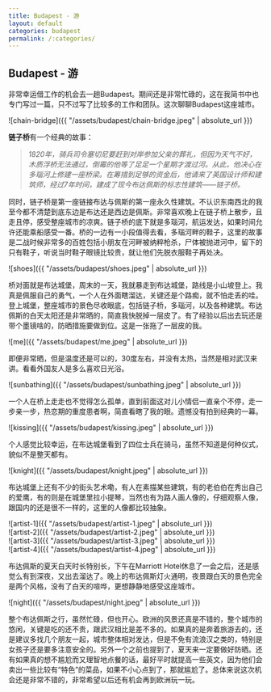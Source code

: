 ```yaml
---
title: Budapest - 游
layout: default
categories: budapest
permalink: /:categories/
---
```


## Budapest - 游  

非常幸运借工作的机会去一趟Budapest。期间还是非常忙碌的，这在我简书中也专门写过一篇，只不过写了比较多的工作和团队。这次聊聊Budapest这座城市。  

![chain-bridge]({{ "/assets/budapest/chain-bridge.jpeg" | absolute_url }})    

**链子桥**有一个经典的故事：    
> *1820年，骑兵司令塞切尼要赶到对岸参加父亲的葬礼，但因为天气不好，木质浮桥无法通过，倒霉的他等了足足一个星期才渡过河。从此，他决心在多瑙河上修建一座桥梁。在筹措到足够的资金后，他请来了英国设计师和建筑师，经过7年时间，建成了现今布达佩斯的标志性建筑——链子桥。*    

同时，链子桥是第一座链接布达与佩斯的第一座永久性建筑。不认识东南西北的我至今都不清楚到底东边是布达还是西边是佩斯。非常喜欢晚上在链子桥上散步，且走且停，感受整座城市的凉爽。链子桥的底下就是多瑙河，航运发达，如果时间允许还能乘船感受一番。桥的一边有一小段值得去看，多瑙河畔的鞋子，这里的故事是二战时候非常多的百姓包括小朋友在河畔被纳粹枪杀，尸体被抛进河中，留下的只有鞋子，听说当时鞋子眼镜比较贵，就让他们先脱衣服鞋子再处决。    

![shoes]({{ "/assets/budapest/shoes.jpeg" | absolute_url }})  

桥对面就是布达城堡，周末的一天，我就暴走到布达城堡，路线是小山坡登上。我真是佩服自己的勇气，一个人在外面瞎溜达，关键还是个路痴，就不怕走丢的哇。登上城堡，整座城市的景色尽收眼底，包括链子桥，多瑙河，以及各种建筑。布达佩斯的白天太阳还是非常晒的，简直我快脱掉一层皮了。有了经验以后出去玩还是带个墨镜啥的，防晒措施要做到位。这是一张拖了一层皮的我。  

![me]({{ "/assets/budapest/me.jpeg" | absolute_url }})  

即便非常晒，但是温度还是可以的，30度左右，并没有太热，当然是相对武汉来讲。看看外国友人是多么喜欢日光浴。  

![sunbathing]({{ "/assets/budapest/sunbathing.jpeg" | absolute_url }})  

一个人在桥上走走也不觉得怎么孤单，直到前面这对儿小情侣一直亲个不停，走一步亲一步，热恋期的重度患者啊，简直看瞎了我的眼。遗憾没有拍到经典的一幕。   

![kissing]({{ "/assets/budapest/kissing.jpeg" | absolute_url }})  

个人感觉比较幸运，在布达城堡看到了四位士兵在骑马，虽然不知道是何种仪式，貌似不是整天都有。   

![knight]({{ "/assets/budapest/knight.jpeg" | absolute_url }})  

布达城堡上还有不少的街头艺术嘞，有人在素描某些建筑，有的老伯伯在秀出自己的爱鹰，有的则是在城堡里拉小提琴，当然也有为路人画人像的，仔细观察人像，跟国内的还是很不一样的，这里的人像都比较抽象。  

![artist-1]({{ "/assets/budapest/artist-1.jpeg" | absolute_url }})  
![artist-2]({{ "/assets/budapest/artist-2.jpeg" | absolute_url }})  
![artist-3]({{ "/assets/budapest/artist-3.jpeg" | absolute_url }})  
![artist-4]({{ "/assets/budapest/artist-4.jpeg" | absolute_url }})  

布达佩斯的夏天白天时长特别长，下午在Marriott Hotel休息了一会之后，还是感觉么有到深夜，又出去溜达了。晚上的布达佩斯灯火通明，夜景跟白天的景色完全是两个风格，没有了白天的喧哗，更想静静地感受这座城市。  

![night]({{ "/assets/budapest/night.jpeg" | absolute_url }})  

整个布达佩斯之行，虽然忙碌，但也开心。欧洲的风景还真是不错的，整个城市的悠闲，关键是吃的还不贵，跟武汉相比是差不多的。如果真的是奔着旅游去的，还是建议多找几个朋友一起，城市整体相对发达，但是不免有流浪汉之类的，特别是女孩子还是要多注意安全的。另外一个之前也提到了，夏天来一定要做好防晒。还有如果真的想不尴尬而又理智地点餐的话，最好平时就提高一些英文，因为他们会卖出一些比较有“特色”的菜品，如果不小心点到了，那就尴尬了。总体来说这次机会还是非常不错的，非常希望以后还有机会再到欧洲玩一玩。  
